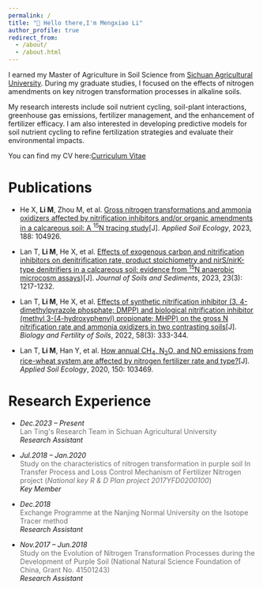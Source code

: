 ```yaml
---
permalink: /
title: "👋 Hello there,I'm Mengxiao Li"
author_profile: true
redirect_from: 
  - /about/
  - /about.html
---
```


I earned my Master of Agriculture in Soil Science from [Sichuan Agricultural University](https://www.sicau.edu.cn). During my graduate studies, I focused on the effects of nitrogen amendments on key nitrogen transformation processes in alkaline soils. 

My research interests include soil nutrient cycling, soil-plant interactions, greenhouse gas emissions, fertilizer management, and the enhancement of fertilizer efficacy. I am also interested in developing predictive models for soil nutrient cycling to refine fertilization strategies and evaluate their environmental impacts. 

You can find my CV here:[Curriculum Vitae ](../assets/CV.pdf)

Publications
======
- He X, **Li M**, Zhou M, et al. [Gross nitrogen transformations and ammonia oxidizers affected by nitrification inhibitors and/or organic amendments in a calcareous soil: A <sup>15</sup>N tracing study](https://www.sciencedirect.com/science/article/abs/pii/S0929139323001245)[J]. *Applied Soil Ecology*, 2023, 188: 104926.

- Lan T, **Li M**, He X, et al. [Effects of exogenous carbon and nitrification inhibitors on denitrification rate, product stoichiometry and nirS/nirK-type denitrifiers in a calcareous soil: evidence from <sup>15</sup>N anaerobic microcosm assays](https://link.springer.com/article/10.1007/s11368-022-03406-6))[J]. *Journal of Soils and Sediments*, 2023, 23(3): 1217-1232.

- Lan T, **Li M**, He X, et al. [Effects of synthetic nitrification inhibitor (3, 4-dimethylpyrazole phosphate; DMPP) and biological nitrification inhibitor (methyl 3-(4-hydroxyphenyl) propionate; MHPP) on the gross N nitrification rate and ammonia oxidizers in two contrasting soils](https://link.springer.com/article/10.1007/s00374-022-01628-x)[J]. *Biology and Fertility of Soils*, 2022, 58(3): 333-344.

- Lan T, **Li M**, Han Y, et al. [How annual CH<sub>4</sub>, N<sub>2</sub>O, and NO emissions from rice-wheat system are affected by nitrogen fertilizer rate and type?](https://www.sciencedirect.com/science/article/abs/pii/S0929139319309515)[J]. *Applied Soil Ecology*, 2020, 150: 103469.

Research Experience
======
- *Dec.2023 – Present*    
  <span style="color: #707070;">Lan Ting's Research Team in Sichuan Agricultural University</span>     
  *Research Assistant*
  
- *Jul.2018 – Jan.2020*     
  <span style="color: #707070;">Study on the characteristics of nitrogen transformation in purple soil In Transfer Process and Loss Control Mechanism of Fertilizer Nitrogen project (*National key R & D Plan project 2017YFD0200100*)</span>     
  *Key Member*
 
- *Dec.2018*  
  <span style="color: #707070;">Exchange Programme at the Nanjing Normal University on the Isotope Tracer method</span>  
  *Research Assistant*
  
- *Nov.2017 – Jun.2018*   
  <span style="color: #707070;">Study on the Evolution of Nitrogen Transformation Processes during the Development of Purple Soil (National Natural Science Foundation of China, Grant No. 41501243)</span>                            
  *Research Assistant*
  
